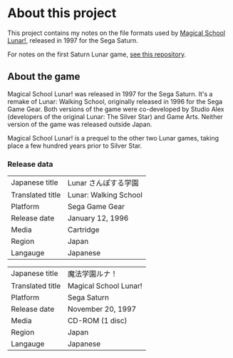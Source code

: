 # About this project

This project contains my notes on the file formats used by [Magical School Lunar!](https://en.wikipedia.org/wiki/Lunar:_Samposuru_Gakuen), released in 1997 for the Sega Saturn.

For notes on the first Saturn Lunar game, [see this repository](https://github.com/mistydemeo/lunardata).

## About the game

Magical School Lunar! was released in 1997 for the Sega Saturn. It's a remake of Lunar: Walking School, originally released in 1996 for the Sega Game Gear. Both versions of the game were co-developed by Studio Alex (developers of the original Lunar: The Silver Star) and Game Arts. Neither version of the game was released outside Japan.

Magical School Lunar! is a prequel to the other two Lunar games, taking place a few hundred years prior to Silver Star.

### Release data

| | |
|---|---|
| Japanese title | Lunar さんぽする学園 |
| Translated title | Lunar: Walking School |
| Platform | Sega Game Gear |
| Release date | January 12, 1996 |
| Media | Cartridge |
| Region | Japan |
| Langauge | Japanese |

| | |
|---|---|
| Japanese title | 魔法学園ルナ！ |
| Translated title | Magical School Lunar! |
| Platform | Sega Saturn |
| Release date | November 20, 1997 |
| Media | CD-ROM (1 disc) |
| Region | Japan |
| Langauge | Japanese |
